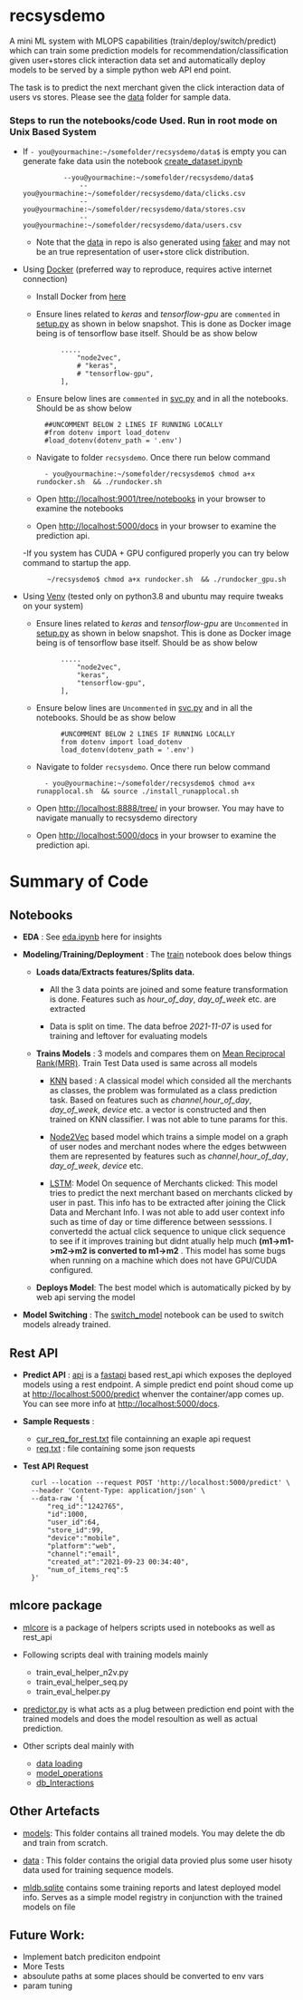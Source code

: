 # recsysdemo

A mini ML system with MLOPS capabilities (train/deploy/switch/predict) which can train some prediction models for recommendation/classification 
given user+stores click interaction data set and automatically deploy models to be served by a simple python web API end point.

The task is to predict the next merchant given the click interaction data of users vs stores.
Please see the [data](/data) folder for sample data.


### Steps to run the notebooks/code Used. Run in root mode on Unix Based System

- If `- you@yourmachine:~/somefolder/recsysdemo/data$` is empty you can generate
fake data usin the notebook [create_dataset.ipynb](/notebooks/create_dataset.ipynb)

                --you@yourmachine:~/somefolder/recsysdemo/data$
                    --you@yourmachine:~/somefolder/recsysdemo/data/clicks.csv
                    --you@yourmachine:~/somefolder/recsysdemo/data/stores.csv
                    --you@yourmachine:~/somefolder/recsysdemo/data/users.csv

    - Note that the [data](/data) in repo is also generated using [faker](https://faker.readthedocs.io/en/master/) and may not be an true representation of user+store click distribution.

- Using [Docker](https://www.docker.com/) (preferred way to reproduce, requires active internet connection)

    - Install Docker from [here](https://docs.docker.com/get-docker/)
    - Ensure lines related to _keras_ and _tensorflow-gpu_ are `commented` in [setup.py](/mlcore/setup.py) as shown in below snapshot. This is done as Docker image being is of tensorflow base itself. Should be as show below

                .....
                    "node2vec",
                    # "keras",
                    # "tensorflow-gpu",
                ],
    
    - Ensure below lines are `commented` in [svc.py](/svc.py) and in all the notebooks. Should be as show below

            ##UNCOMMENT BELOW 2 LINES IF RUNNING LOCALLY
            #from dotenv import load_dotenv
            #load_dotenv(dotenv_path = '.env')
    
    - Navigate to folder `recsysdemo`. Once there run below command
    
            - you@yourmachine:~/somefolder/recsysdemo$ chmod a+x rundocker.sh  && ./rundocker.sh 
        
    - Open [http://localhost:9001/tree/notebooks](http://localhost:9001/tree/notebooks) in your browser to examine the notebooks  
    - Open [http://localhost:5000/docs](http://localhost:5000/docs) in your browser to examine the prediction api. 

    -If you system has CUDA + GPU configured properly you can try below command to startup the app.
        
            ~/recsysdemo$ chmod a+x rundocker.sh  && ./rundocker_gpu.sh 

- Using [Venv](https://docs.python.org/3/library/venv.html) (tested only on python3.8 and ubuntu may require tweaks on your system)

    - Ensure lines related to _keras_ and _tensorflow-gpu_ are `Uncommented` in [setup.py](/mlcore/setup.py) as shown in below snapshot. This is done as Docker image being is of tensorflow base itself. Should be as show below

                .....
                    "node2vec",
                    "keras",
                    "tensorflow-gpu",
                ],
    - Ensure below lines are `Uncommented` in [svc.py](/svc.py) and in all the notebooks. Should be as show below 

                #UNCOMMENT BELOW 2 LINES IF RUNNING LOCALLY
                from dotenv import load_dotenv
                load_dotenv(dotenv_path = '.env')

    - Navigate to folder `recsysdemo`. Once there run below command
        
            - you@yourmachine:~/somefolder/recsysdemo$ chmod a+x runapplocal.sh  && source ./install_runapplocal.sh 
    
    - Open [http://localhost:8888/tree/](http://localhost:8888/tree/) in your browser. You may have to navigate manually to recsysdemo directory
    - Open [http://localhost:5000/docs](http://localhost:5000/docs) in your browser to examine the prediction api. 




# Summary of Code 

## Notebooks
- **EDA** : See [eda.ipynb](/notebooks/eda.ipynb) here for insights

- **Modeling/Training/Deployment**  : The [train](/notebooks/train.ipynb) notebook does below things

    - __Loads data/Extracts features/Splits data.__ 

        - All the 3 data points are joined and some feature transformation is done. Features such as _hour_of_day_, _day_of_week_ etc. are extracted

        - Data is split on time. The data befroe _2021-11-07_  is used for training and leftover for evaluating models

    - __Trains Models__ : 3 models and compares them on [Mean Reciprocal Rank(MRR)](https://en.wikipedia.org/wiki/Mean_reciprocal_rank). Train Test Data used is same across all models 
        
       
        - [KNN](https://scikit-learn.org/stable/modules/generated/sklearn.neighbors.KNeighborsClassifier.html ) based : A classical model which consided all the merchants as classes, the problem was formulated as a class prediction task. Based on features such as   _channel,hour_of_day_, _day_of_week_, _device_ etc. a vector is constructed and then trained on KNN classifier. I was not able to tune params for this. 


        - [Node2Vec](https://snap.stanford.edu/node2vec/) based model which trains a simple model on a graph of user nodes and merchant nodes where the edges betwween them are represented by features such as  _channel,hour_of_day_, _day_of_week_, _device_ etc. 


        - [LSTM](https://www.tensorflow.org/api_docs/python/tf/keras/layers/LSTM): Model On sequence of Merchants clicked: This model tries to predict the next merchant based on merchants clicked by  user in past. This info has to be extracted after joining the Click Data and Merchant Info. I was not able to add user context info such as time of day or time difference between sesssions. I convertedd the actual click sequence  to unique click sequence to see if it improves training but didnt atually help much __(m1->m1->m2->m2 is converted to  m1->m2__ . This model has some bugs when running on a machine which does not have GPU/CUDA configured.
    
    
    - __Deploys Model__: The best model which is automatically picked by by web api serving the model

- **Model Switching**  : The [switch_model](/notebooks/switch_model.ipynb) notebook can be used to switch models already trained.


## Rest API

- **Predict API**  :  [api](/api) is a [fastapi](https://fastapi.tiangolo.com/) based rest_api which exposes the deployed models using a rest endpoint. A simple predict end point shoud come up at [http://localhost:5000/predict]([http://localhost:5000/predict) whenver the container/app comes up. You can see more info at [http://localhost:5000/docs](http://localhost:5000/docs). 
 - **Sample  Requests** : 

    - [cur_req_for_rest.txt](misc/cur_req_for_rest.txt) file containning an exaple api request
    - [req.txt](misc/req.txt) : file containing some json requests

- **Test API Request**

        curl --location --request POST 'http://localhost:5000/predict' \
        --header 'Content-Type: application/json' \
        --data-raw '{
            "req_id":"1242765",
            "id":1000,
            "user_id":64,
            "store_id":99,
            "device":"mobile",
            "platform":"web",
            "channel":"email",
            "created_at":"2021-09-23 00:34:40",
            "num_of_items_req":5
        }'

## mlcore package

- [mlcore](/mlcore) is a package of helpers scripts used in notebooks as well as rest_api
- Following scripts deal with training models mainly
    - train_eval_helper_n2v.py
    - train_eval_helper_seq.py
    - train_eval_helper.py

- [predictor.py](/mlcore/mlcore/predictor.py) is what acts as a plug between prediction end point with the trained models and does the model resoultion as well as actual prediction. 
-  Other scripts deal mainly with 
    
    - [data loading](/mlcore/mlcore/data_helper.py) 
    - [model_operations](/mlcore/mlcore/modelops.py)
    - [db_Interactions](/mlcore/mlcore/dbhelper.py)

    



## Other Artefacts

- [models](/models): This folder contains all trained models. You may delete the db and train from scratch.

- [data](/data) :  This folder contains the origial data provied plus some user hisoty data used for training sequence models.
- [mldb.sqlite](data/mldb.sqlite) contains some training reports and latest deployed model info. Serves as a simple model registry in conjunction with the trained models on file

## Future Work:

- Implement batch prediciton endpoint
- More Tests
- absoulute paths at some places should be converted to env vars
- param tuning
